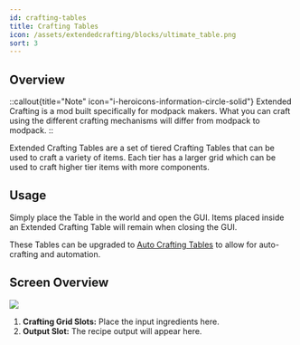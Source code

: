 ```yaml
---
id: crafting-tables
title: Crafting Tables
icon: /assets/extendedcrafting/blocks/ultimate_table.png
sort: 3
---
```


## Overview

::callout{title="Note" icon="i-heroicons-information-circle-solid"}
Extended Crafting is a mod built specifically for modpack makers. What you can craft using the different crafting mechanisms will differ from modpack to modpack.
::

Extended Crafting Tables are a set of tiered Crafting Tables that can be used to craft a variety of items. Each tier has a larger grid which can be used to craft higher tier items with more components.

## Usage

Simply place the Table in the world and open the GUI. Items placed inside an Extended Crafting Table will remain when closing the GUI.

These Tables can be upgraded to [Auto Crafting Tables](auto-crafting-tables.md) to allow for auto-crafting and automation.

## Screen Overview

![](/assets/extendedcrafting/screens/table_screen.png)

1. **Crafting Grid Slots:** Place the input ingredients here.
2. **Output Slot:** The recipe output will appear here.
